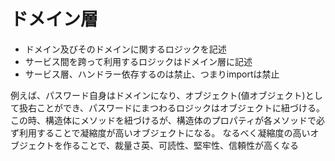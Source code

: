 # ドメイン層

- ドメイン及びそのドメインに関するロジックを記述
- サービス間を跨って利用するロジックはドメイン層に記述
- サービス層、ハンドラー依存するのは禁止、つまりimportは禁止


例えば、パスワード自身はドメインになり、オブジェクト(値オブジェクト)として扱右ことができ、パスワードにまつわるロジックはオブジェクトに紐づける。
この時、構造体にメソッドを紐づけるが、構造体のプロパティが各メソッドで必ず利用することで凝縮度が高いオブジェクトになる。
なるべく凝縮度の高いオブジェクトを作ることで、裁量さ英、可読性、堅牢性、信頼性が高くなる
